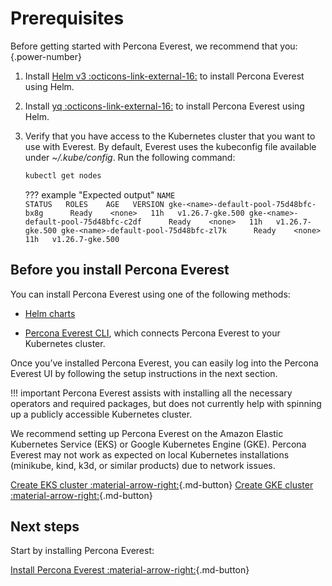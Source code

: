 # Prerequisites

Before getting started with Percona Everest, we recommend that you:
{.power-number}


1. Install [Helm v3  :octicons-link-external-16:](https://docs.helm.sh/using_helm/#installing-helm) to install Percona Everest using Helm.

2. Install [yq :octicons-link-external-16:](https://github.com/mikefarah/yq) to install Percona Everest using Helm.

3. Verify that you have access to the Kubernetes cluster that you want to use with Everest. By default, Everest uses the kubeconfig file available under *~/.kube/config*. Run the following command:

    ```sh
    kubectl get nodes
    ```

    ??? example "Expected output"
        ```
            NAME                                       STATUS   ROLES    AGE   VERSION
            gke-<name>-default-pool-75d48bfc-bx8g      Ready    <none>   11h   v1.26.7-gke.500
            gke-<name>-default-pool-75d48bfc-c2df      Ready    <none>   11h   v1.26.7-gke.500
            gke-<name>-default-pool-75d48bfc-zl7k      Ready    <none>   11h   v1.26.7-gke.500
        ```


## Before you install Percona Everest

You can install Percona Everest using one of the following methods:


* [Helm charts](../install/install_everest_helm_charts.md)

* [Percona Everest CLI](https://docs.percona.com/everest/install/installEverestCLI.html), which connects Percona Everest to your Kubernetes cluster.


Once you’ve installed Percona Everest, you can easily log into the Percona Everest UI by following the setup instructions in the next section.

!!! important
    Percona Everest assists with installing all the necessary operators and required packages, but does not currently help with spinning up a publicly accessible Kubernetes cluster.

We recommend setting up Percona Everest on the Amazon Elastic Kubernetes Service (EKS) or Google Kubernetes Engine (GKE). Percona Everest may not work as expected on local Kubernetes installations (minikube, kind, k3d, or similar products) due to network issues.
   
[Create EKS cluster :material-arrow-right:](eks.md){.md-button}  [Create GKE cluster :material-arrow-right:](gke.md){.md-button}


## Next steps

Start by installing Percona Everest:

[Install Percona Everest :material-arrow-right:](installEverest.md){.md-button}
